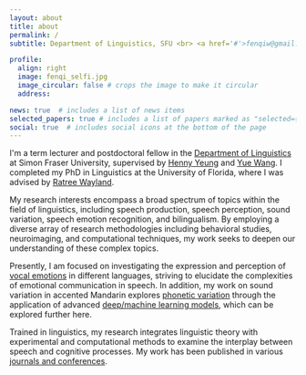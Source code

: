 ```yaml
---
layout: about
title: about
permalink: /
subtitle: Department of Linguistics, SFU <br> <a href='#'>fenqiw@gmail.com</a>. 

profile:
  align: right
  image: fenqi_selfi.jpg
  image_circular: false # crops the image to make it circular
  address:

news: true  # includes a list of news items
selected_papers: true # includes a list of papers marked as "selected={true}"
social: true  # includes social icons at the bottom of the page
---
```

I'm a term lecturer and postdoctoral fellow in the [Department of Linguistics](https://www.sfu.ca/linguistics.html) at Simon Fraser University, supervised by [Henny Yeung](https://www.sfu.ca/linguistics/people/faculty/yeung.html) and [Yue Wang](https://www.sfu.ca/linguistics/people/faculty/wang.html). I completed my PhD in Linguistics at the University of Florida, where I was advised by [Ratree Wayland](https://slam.lin.ufl.edu/people/ratree-wayland/). 

My research interests encompass a broad spectrum of topics within the field of linguistics, including speech production, speech perception, sound variation, speech emotion recognition, and bilingualism. By employing a diverse array of research methodologies including behavioral studies, neuroimaging, and computational techniques, my work seeks to deepen our understanding of these complex topics.

Presently, I am focused on investigating the expression and perception of [vocal emotions](/projects/1_project/) in different languages, striving to elucidate the complexities of emotional communication in speech. In addition, my work on sound variation in accented Mandarin explores [phonetic variation](/projects/3_project/) through the application of advanced [deep/machine learning models](/projects/2_project/), which can be explored further here.

Trained in linguistics, my research integrates linguistic theory with experimental and computational methods to examine the interplay between speech and cognitive processes. My work has been published in various [journals and conferences](/publications/).
